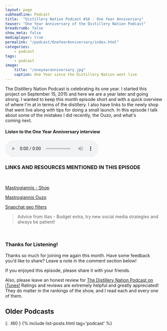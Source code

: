 ```yaml
---
layout: page
subheadline: Podcast
title:  "Distillery Nation Podcast #16 - One Year Anniversary"
teaser: "One Year Anniversary of the Distillery Nation Podcast"
breadcrumb: false
show_meta: false
mediaplayer: true
permalink: "/podcast/OneYearAnniversary/index.html"
categories:
    - podcast
tags:
    - podcast
image:
    title: "/oneyearanniversary.jpg"
    caption: One Year since the Distillery Nation went live
---
```

The Distillery Nation Podcast is celebrating its one year. I started this project on September 15, 2015 and here we are a year later and going strong. I wanted to keep this month episode short and with a quick overview of where I'm at in terms of the distillery. I also have links to the newly shop that went live along with tips for doing a small launch. In this episode I talk about some of the mistakes I did recently, the Ouzo, and what's coming next.

<h4>Listen to the One Year Anniversary interview</h4>
<audio src="http://www.mastrogiannisdistillery.com/distillerynation/2016/016-DNP-OneYearAnniversary.mp3" type="audio/mp3" controls="controls"></audio>

<h3>LINKS AND RESOURCES MENTIONED IN THIS EPISODE</h3>
<br>

[Mastrogiannis - Shop][1]

[Mastrogiannis Ouzo][2]

[Snapchat geo filters][3]


<blockquote>Advice from Ilias - Budget extra, try new social media strategies and always be patient!</blockquote>

 [1]: https://shop.mastrogiannisdistillery.com/
 [2]: http://www.mastrogiannisdistillery.com/spirits/ouzo/index.html
 [3]: https://www.snapchat.com/geofilters
 
<br>
<h3>Thanks for Listening!</h3>

Thanks so much for joining me again this month. Have some feedback you’d like to share? Leave a note in the comment section below!

If you enjoyed this episode, please share it with your friends.

Also, please leave an honest review for [The Distillery Nation Podcast on iTunes!][5] Ratings and reviews are extremely helpful and greatly appreciated! They do matter in the rankings of the show, and I read each and every one of them.


[5]: https://itunes.apple.com/us/podcast/distillery-nation-podcast/id1040367741


## Older Podcasts
{: .t60 }
{% include list-posts.html tag='podcast' %}